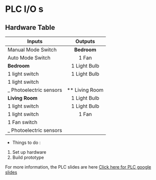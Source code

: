 # PLC I/O s

## Hardware Table

| Inputs                 | Outputs        | 
| -----------------------|:--------------:|
| Manual Mode Switch     | **Bedroom**    | 
| Auto Mode Switch       | 1 Fan          |   
| **Bedroom**            | 1 Light Bulb   |   
| 1 light switch         | 1 Light Bulb
| 1 light switch         |                |
| _ Photoelectric sensors| ** Living Room |
| **Living Room**        | 1 Light Bulb   |
| 1 light switch         | 1 Light Bulb   |
| 1 light switch         | 1 Fan          |
| 1 Fan switch           |                |
| _ Photoelectric sensors|                |

* Things to do :
1. Set up hardware
2. Build prototype

For more information, the PLC slides are here [Click here for PLC google slides](https://docs.google.com/presentation/d/18wGsaya4rd2FDTnUDjWVF5E1kaSXYDl_URRgFu4NbU8/edit#slide=id.p)
